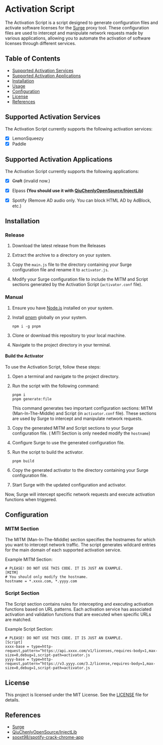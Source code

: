 # Activation Script

The Activation Script is a script designed to generate configuration files and activate software licenses for the [Surge](https://nssurge.com/) proxy tool. These configuration files are used to intercept and manipulate network requests made by various applications, allowing you to automate the activation of software licenses through different services.

## Table of Contents

- [Supported Activation Services](#supported-activation-services)
- [Supported Activation Applications](#supported-activation-applications)
- [Installation](#installation)
- [Usage](#usage)
- [Configuration](#configuration)
- [License](#license)
- [References](#references)


## Supported Activation Services

The Activation Script currently supports the following activation services:

- [x] LemonSqueezy
- [x] Paddle

## Supported Activation Applications

The Activation Script currently supports the following applications:

- [x] ~~Craft~~ (invalid now.)
- [x] Elpass **(You should use it with [QiuChenlyOpenSource/InjectLib](https://github.com/QiuChenlyOpenSource/InjectLib))**
- [x] Spotify (Remove AD audio only. You can block HTML AD by AdBlock, etc.)


## Installation

### Release

1. Download the latest release from the Releases

2. Extract the archive to a directory on your system.

3. Copy the `main.js` file to the directory containing your Surge configuration file and rename it to `activator.js`.

4. Modify your Surge configuration file to include the MITM and Script sections generated by the Activation Script (`activator.conf` file).


### Manual

1. Ensure you have [Node.js](https://nodejs.org/) installed on your system.

2. Install [pnpm](https://pnpm.js.org/) globally on your system.

   ```shell
   npm i -g pnpm
   ```

3. Clone or download this repository to your local machine.

4. Navigate to the project directory in your terminal.

#### Build the Activator

To use the Activation Script, follow these steps:

1. Open a terminal and navigate to the project directory.

2. Run the script with the following command:

   ```shell
   pnpm i
   pnpm generate:file
   ```

   This command generates two important configuration sections: MITM (Man-In-The-Middle) and Script (in `activator.conf` file). These sections are used by Surge to intercept and manipulate network requests.

3. Copy the generated MITM and Script sections to your Surge configuration file. ( MITI Section is only needed modify the `hostname`)

4. Configure Surge to use the generated configuration file.

5. Run the script to build the activator.

   ```shell
   pnpm build
   ```

6. Copy the generated activator to the directory containing your Surge configuration file.

7. Start Surge with the updated configuration and activator.

Now, Surge will intercept specific network requests and execute activation functions when triggered.

## Configuration

### MITM Section

The MITM (Man-In-The-Middle) section specifies the hostnames for which you want to intercept network traffic. The script generates wildcard entries for the main domain of each supported activation service.

Example MITM Section:

```shell
# PLEASE! DO NOT USE THIS CODE. IT IS JUST AN EXAMPLE.
[MITM]
# You should only modify the hostname.
hostname = *.xxxx.com, *.yyyy.com
```

### Script Section

The Script section contains rules for intercepting and executing activation functions based on URL patterns. Each activation service has associated activation and validation functions that are executed when specific URLs are matched.

Example Script Section:

```shell
# PLEASE! DO NOT USE THIS CODE. IT IS JUST AN EXAMPLE.
[Script]
xxxx-base = type=http-request,pattern=^https://api.xxxx.com/v1/licenses,requires-body=1,max-size=0,debug=1,script-path=activator.js
yyyy-base = type=http-request,pattern=^https://v3.yyyy.com/3.2/license,requires-body=1,max-size=0,debug=1,script-path=activator.js
```

## License

This project is licensed under the MIT License. See the [LICENSE](LICENSE) file for details.

## References

- [Surge](https://nssurge.com/)
- [QiuChenlyOpenSource/InjectLib](https://github.com/QiuChenlyOpenSource/InjectLib)
- [sooxt98/spotify-crack-chrome-app](https://github.com/sooxt98/spotify-crack-chrome-app)